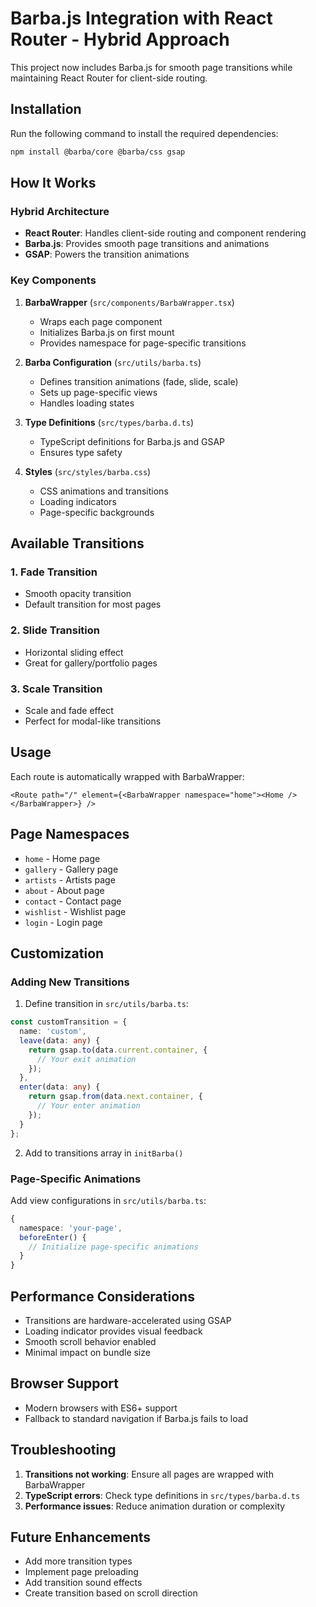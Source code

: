 # Barba.js Integration with React Router - Hybrid Approach

This project now includes Barba.js for smooth page transitions while maintaining React Router for client-side routing.

## Installation

Run the following command to install the required dependencies:

```bash
npm install @barba/core @barba/css gsap
```

## How It Works

### Hybrid Architecture
- **React Router**: Handles client-side routing and component rendering
- **Barba.js**: Provides smooth page transitions and animations
- **GSAP**: Powers the transition animations

### Key Components

1. **BarbaWrapper** (`src/components/BarbaWrapper.tsx`)
   - Wraps each page component
   - Initializes Barba.js on first mount
   - Provides namespace for page-specific transitions

2. **Barba Configuration** (`src/utils/barba.ts`)
   - Defines transition animations (fade, slide, scale)
   - Sets up page-specific views
   - Handles loading states

3. **Type Definitions** (`src/types/barba.d.ts`)
   - TypeScript definitions for Barba.js and GSAP
   - Ensures type safety

4. **Styles** (`src/styles/barba.css`)
   - CSS animations and transitions
   - Loading indicators
   - Page-specific backgrounds

## Available Transitions

### 1. Fade Transition
- Smooth opacity transition
- Default transition for most pages

### 2. Slide Transition
- Horizontal sliding effect
- Great for gallery/portfolio pages

### 3. Scale Transition
- Scale and fade effect
- Perfect for modal-like transitions

## Usage

Each route is automatically wrapped with BarbaWrapper:

```tsx
<Route path="/" element={<BarbaWrapper namespace="home"><Home /></BarbaWrapper>} />
```

## Page Namespaces

- `home` - Home page
- `gallery` - Gallery page
- `artists` - Artists page
- `about` - About page
- `contact` - Contact page
- `wishlist` - Wishlist page
- `login` - Login page

## Customization

### Adding New Transitions

1. Define transition in `src/utils/barba.ts`:
```typescript
const customTransition = {
  name: 'custom',
  leave(data: any) {
    return gsap.to(data.current.container, {
      // Your exit animation
    });
  },
  enter(data: any) {
    return gsap.from(data.next.container, {
      // Your enter animation
    });
  }
};
```

2. Add to transitions array in `initBarba()`

### Page-Specific Animations

Add view configurations in `src/utils/barba.ts`:
```typescript
{
  namespace: 'your-page',
  beforeEnter() {
    // Initialize page-specific animations
  }
}
```

## Performance Considerations

- Transitions are hardware-accelerated using GSAP
- Loading indicator provides visual feedback
- Smooth scroll behavior enabled
- Minimal impact on bundle size

## Browser Support

- Modern browsers with ES6+ support
- Fallback to standard navigation if Barba.js fails to load

## Troubleshooting

1. **Transitions not working**: Ensure all pages are wrapped with BarbaWrapper
2. **TypeScript errors**: Check type definitions in `src/types/barba.d.ts`
3. **Performance issues**: Reduce animation duration or complexity

## Future Enhancements

- Add more transition types
- Implement page preloading
- Add transition sound effects
- Create transition based on scroll direction
